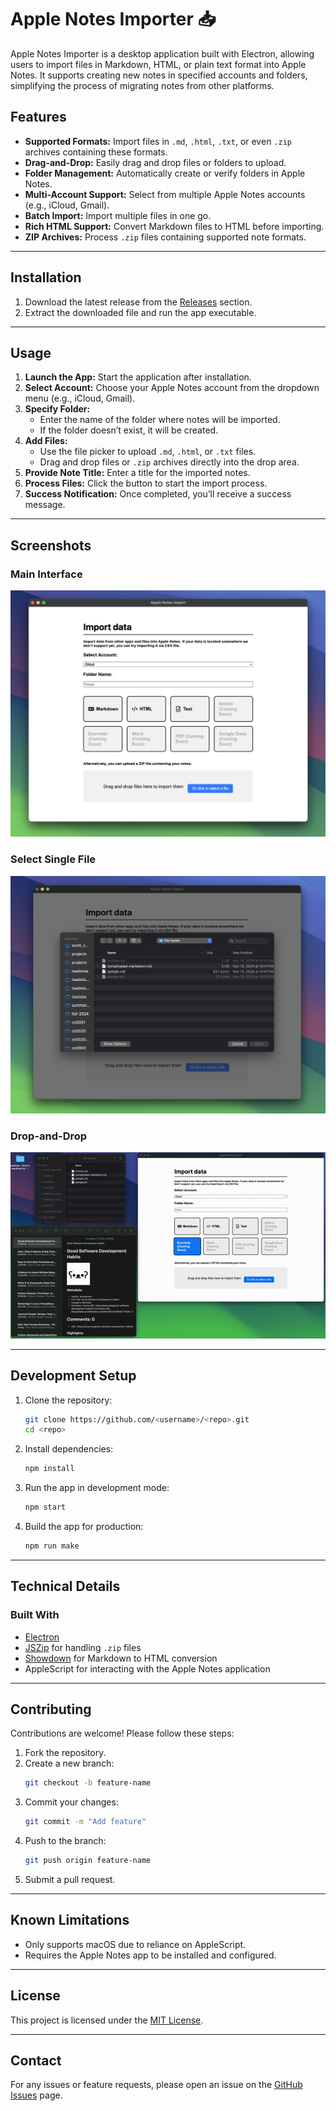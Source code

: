 # Apple Notes Importer 📥

Apple Notes Importer is a desktop application built with Electron, allowing users to import files in Markdown, HTML, or plain text format into Apple Notes. It supports creating new notes in specified accounts and folders, simplifying the process of migrating notes from other platforms.

## Features

- **Supported Formats:** Import files in `.md`, `.html`, `.txt`, or even `.zip` archives containing these formats.
- **Drag-and-Drop:** Easily drag and drop files or folders to upload.
- **Folder Management:** Automatically create or verify folders in Apple Notes.
- **Multi-Account Support:** Select from multiple Apple Notes accounts (e.g., iCloud, Gmail).
- **Batch Import:** Import multiple files in one go.
- **Rich HTML Support:** Convert Markdown files to HTML before importing.
- **ZIP Archives:** Process `.zip` files containing supported note formats.

---

## Installation

1. Download the latest release from the [Releases](https://github.com/<username>/<repo>/releases) section.
2. Extract the downloaded file and run the app executable.

---

## Usage

1. **Launch the App:** Start the application after installation.
2. **Select Account:** Choose your Apple Notes account from the dropdown menu (e.g., iCloud, Gmail).
3. **Specify Folder:**
   - Enter the name of the folder where notes will be imported.
   - If the folder doesn’t exist, it will be created.
4. **Add Files:**
   - Use the file picker to upload `.md`, `.html`, or `.txt` files.
   - Drag and drop files or `.zip` archives directly into the drop area.
5. **Provide Note Title:** Enter a title for the imported notes.
6. **Process Files:** Click the button to start the import process.
7. **Success Notification:** Once completed, you’ll receive a success message.

---

## Screenshots

### Main Interface
![Main Interface](/screenshots/main-interface.png)

### Select Single File
![Select File](/screenshots/select-file.png)

### Drop-and-Drop
![Drag and Drop](/screenshots/drag-drop.gif)

---

## Development Setup

1. Clone the repository:
   ```bash
   git clone https://github.com/<username>/<repo>.git
   cd <repo>
   ```

2. Install dependencies:
   ```bash
   npm install
   ```

3. Run the app in development mode:
   ```bash
   npm start
   ```

4. Build the app for production:
   ```bash
   npm run make
   ```

---

## Technical Details

### Built With

- [Electron](https://www.electronjs.org/)
- [JSZip](https://stuk.github.io/jszip/) for handling `.zip` files
- [Showdown](https://github.com/showdownjs/showdown) for Markdown to HTML conversion
- AppleScript for interacting with the Apple Notes application

---

## Contributing

Contributions are welcome! Please follow these steps:

1. Fork the repository.
2. Create a new branch:
   ```bash
   git checkout -b feature-name
   ```
3. Commit your changes:
   ```bash
   git commit -m "Add feature"
   ```
4. Push to the branch:
   ```bash
   git push origin feature-name
   ```
5. Submit a pull request.

---

## Known Limitations

- Only supports macOS due to reliance on AppleScript.
- Requires the Apple Notes app to be installed and configured.

---

## License

This project is licensed under the [MIT License](LICENSE).

---

## Contact

For any issues or feature requests, please open an issue on the [GitHub Issues](https://github.com/<username>/<repo>/issues) page.
